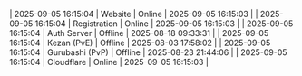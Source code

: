 | 2025-09-05 16:15:04 | Website | Online | 2025-09-05 16:15:03 |
| 2025-09-05 16:15:04 | Registration | Online | 2025-09-05 16:15:03 |
| 2025-09-05 16:15:04 | Auth Server | Offline | 2025-08-18 09:33:31 |
| 2025-09-05 16:15:04 | Kezan (PvE) | Offline | 2025-08-03 17:58:02 |
| 2025-09-05 16:15:04 | Gurubashi (PvP) | Offline | 2025-08-23 21:44:06 |
| 2025-09-05 16:15:04 | Cloudflare | Online | 2025-09-05 16:15:03 |
